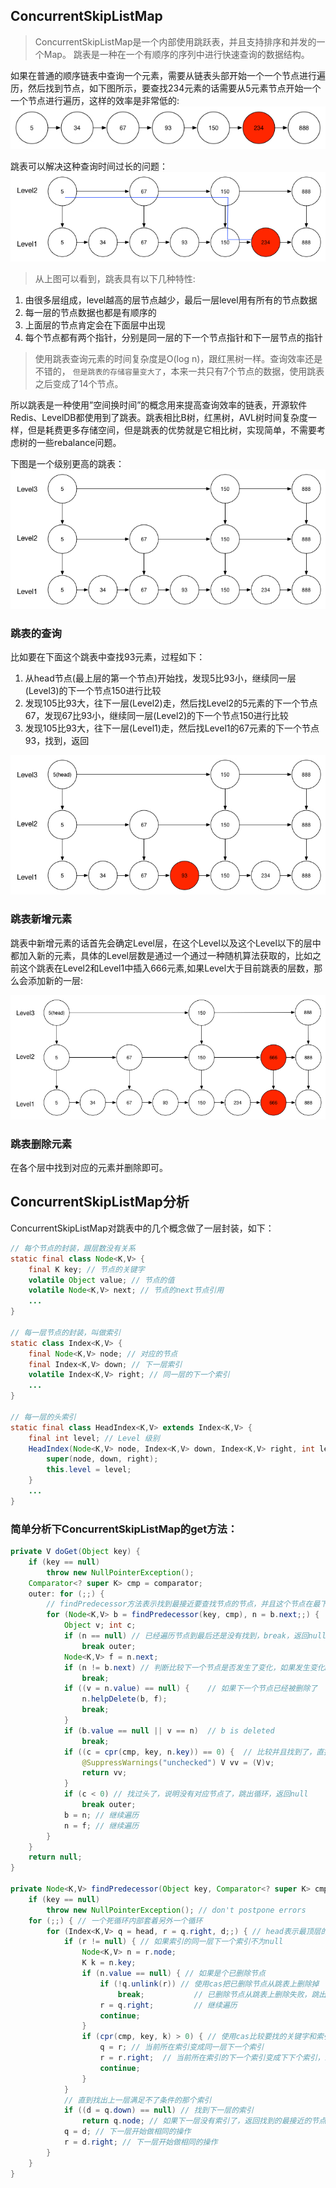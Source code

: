 ## ConcurrentSkipListMap

>ConcurrentSkipListMap是一个内部使用跳跃表，并且支持排序和并发的一个Map。
跳表是一种在一个有顺序的序列中进行快速查询的数据结构。

如果在普通的顺序链表中查询一个元素，需要从链表头部开始一个一个节点进行遍历，然后找到节点，如下图所示，要查找234元素的话需要从5元素节点开始一个一个节点进行遍历，这样的效率是非常低的:![](../pics/skiplist01.jpg)

跳表可以解决这种查询时间过长的问题：![](../pics/skiplist02.jpg)

>从上图可以看到，跳表具有以下几种特性:

1. 由很多层组成，level越高的层节点越少，最后一层level用有所有的节点数据
2. 每一层的节点数据也都是有顺序的
3. 上面层的节点肯定会在下面层中出现
4. 每个节点都有两个指针，分别是同一层的下一个节点指针和下一层节点的指针

>使用跳表查询元素的时间复杂度是O(log n)，跟红黑树一样。查询效率还是不错的，
`但是跳表的存储容量变大了`，本来一共只有7个节点的数据，使用跳表之后变成了14个节点。

所以跳表是一种使用”空间换时间”的概念用来提高查询效率的链表，开源软件Redis、LevelDB都使用到了跳表。跳表相比B树，红黑树，AVL树时间复杂度一样，但是耗费更多存储空间，但是跳表的优势就是它相比树，实现简单，不需要考虑树的一些rebalance问题。

下图是一个级别更高的跳表：![](../pics/skiplist03.jpg)

### 跳表的查询

比如要在下面这个跳表中查找93元素，过程如下：

1. 从head节点(最上层的第一个节点)开始找，发现5比93小，继续同一层(Level3)的下一个节点150进行比较
2. 发现105比93大，往下一层(Level2)走，然后找Level2的5元素的下一个节点67，发现67比93小，继续同一层(Level2)的下一个节点150进行比较
3. 发现105比93大，往下一层(Level1)走，然后找Level1的67元素的下一个节点93，找到，返回

![](../pics/skiplist04.jpg)

### 跳表新增元素

跳表中新增元素的话首先会确定Level层，在这个Level以及这个Level以下的层中都加入新的元素，具体的Level层数是通过一个通过一种随机算法获取的，比如之前这个跳表在Level2和Level1中插入666元素,如果Level大于目前跳表的层数，那么会添加新的一层:

![](../pics/skiplist05.jpg)

### 跳表删除元素

在各个层中找到对应的元素并删除即可。

## ConcurrentSkipListMap分析

ConcurrentSkipListMap对跳表中的几个概念做了一层封装，如下：

```java
// 每个节点的封装，跟层数没有关系
static final class Node<K,V> {
    final K key; // 节点的关键字
    volatile Object value; // 节点的值
    volatile Node<K,V> next; // 节点的next节点引用
    ...
}

// 每一层节点的封装，叫做索引
static class Index<K,V> {
    final Node<K,V> node; // 对应的节点
    final Index<K,V> down; // 下一层索引
    volatile Index<K,V> right; // 同一层的下一个索引
    ...
}

// 每一层的头索引
static final class HeadIndex<K,V> extends Index<K,V> {
    final int level; // Level 级别
    HeadIndex(Node<K,V> node, Index<K,V> down, Index<K,V> right, int level) {
        super(node, down, right);
        this.level = level;
    }
    ...
}
```

### 简单分析下ConcurrentSkipListMap的get方法：

```java
private V doGet(Object key) {
    if (key == null)
        throw new NullPointerException();
    Comparator<? super K> cmp = comparator;
    outer: for (;;) {
        // findPredecessor方法表示找到最接近要查找节点的节点，并且这个节点在最下面那一层，这样就保证会遍历所有节点
        for (Node<K,V> b = findPredecessor(key, cmp), n = b.next;;) {
            Object v; int c;
            if (n == null) // 已经遍历节点到最后还是没有找到，break，返回null
                break outer;
            Node<K,V> f = n.next;
            if (n != b.next) // 判断比较下一个节点是否发生了变化，如果发生变化break重新开始死循环
                break;
            if ((v = n.value) == null) {    // 如果下一个节点已经被删除了
                n.helpDelete(b, f);
                break;
            }
            if (b.value == null || v == n)  // b is deleted
                break;
            if ((c = cpr(cmp, key, n.key)) == 0) {  // 比较并且找到了，直接返回
                @SuppressWarnings("unchecked") V vv = (V)v;
                return vv;
            }
            if (c < 0) // 找过头了，说明没有对应节点了，跳出循环，返回null
                break outer;
            b = n; // 继续遍历
            n = f; // 继续遍历
        }
    }
    return null;
}

private Node<K,V> findPredecessor(Object key, Comparator<? super K> cmp) {
    if (key == null)
        throw new NullPointerException(); // don't postpone errors
    for (;;) { // 一个死循环内部套着另外一个循环
        for (Index<K,V> q = head, r = q.right, d;;) { // head表示最顶层的第一个索引，从这个索引开始找
            if (r != null) { // 如果索引的同一层下一个索引不为null
                Node<K,V> n = r.node;
                K k = n.key;
                if (n.value == null) { // 如果是个已删除节点
                    if (!q.unlink(r)) // 使用cas把已删除节点从跳表上删除掉
                        break;           // 已删除节点从跳表上删除失败，跳出重新循环
                    r = q.right;         // 继续遍历
                    continue;
                }
                if (cpr(cmp, key, k) > 0) { // 使用cas比较要找的关键字和索引内节点的关键字，如果满足比较条件
                    q = r; // 当前所在索引变成同一层下一个索引
                    r = r.right;  // 当前所在索引的下一个索引变成下下个索引，继续遍历
                    continue;
                }
            }
            // 直到找出上一层满足不了条件的那个索引
            if ((d = q.down) == null) // 找到下一层的索引
                return q.node; // 如果下一层没有索引了，返回找到的最接近的节点
            q = d; // 下一层开始做相同的操作
            r = d.right; // 下一层开始做相同的操作
        }
    }
}
```
